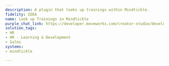 ```yaml
---
description: A plugin that looks up trainings within Mindtickle.
fidelity: IDEA
name: Look up Trainings in Mindtickle
purple_chat_link: https://developer.moveworks.com/creator-studio/developer-tools/purple-chat?conversation=%7B%22startTimestamp%22%3A%2211%3A43+AM%22%2C%22messages%22%3A%5B%7B%22role%22%3A%22user%22%2C%22parts%22%3A%5B%7B%22richText%22%3A%22Do+we+have+any+competitive+training+available+in+MindTickle%3F%22%7D%5D%7D%2C%7B%22role%22%3A%22assistant%22%2C%22parts%22%3A%5B%7B%22reasoningSteps%22%3A%5B%7B%22status%22%3A%22success%22%2C%22richText%22%3A%22%3Cp%3E%E2%9C%85+Working+on+%3Cb%3ETraining%3C%2Fb%3E%3Cbr%3E%E2%8F%B3+Calling+Plugin+%3Cb%3ECompetitive+Training%3C%2Fb%3E%3C%2Fp%3E%22%7D%5D%7D%2C%7B%22richText%22%3A%22I+found+a+couple+of+competitive+training+courses+on+MindTickle+that+might+interest+you%3A%3Cbr%3E%3Cb%3ECompetitive+Strategies+in+Tech%3A%3C%2Fb%3E+Understand+and+counteract+competitive+moves+in+the+tech+industry.%3Cbr%3E%3Cb%3EMarket+Analysis+101%3A%3C%2Fb%3E+Analyze+and+predict+market+trends+to+stay+ahead+of+the+competition.%3Cbr%3EWould+you+like+to+access+these+trainings+now%3F%22%7D%5D%7D%5D%7D
solution_tags:
- HR
- HR - Learning & Development
- Sales
systems:
- mindtickle

---
```

